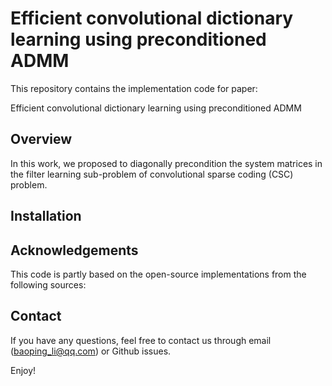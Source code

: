 # Efficient convolutional dictionary learning using preconditioned ADMM

This repository contains the implementation code for paper:

Efficient convolutional dictionary learning using preconditioned ADMM

## Overview

In this work, we proposed to diagonally precondition the system matrices in the filter learning sub-problem of convolutional sparse coding (CSC) problem. 

## Installation



## Acknowledgements

This code is partly based on the open-source implementations from the following sources: 

[FFCSC]: https://github.com/baopingli/FFCSC2015	"FFCSC"



## Contact

If you have any questions, feel free to contact us through email (baoping_li@qq.com) or Github issues.

Enjoy!

